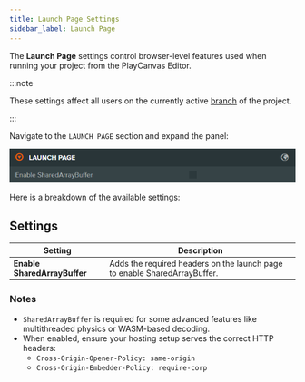 ```yaml
---
title: Launch Page Settings
sidebar_label: Launch Page
---
```


The **Launch Page** settings control browser-level features used when running your project from the PlayCanvas Editor.

:::note

These settings affect all users on the currently active [branch](../../version-control/branches.md) of the project.

:::

Navigate to the `LAUNCH PAGE` section and expand the panel:

![Launch Page Settings](/img/user-manual/editor/interface/settings/launch-page.webp)

Here is a breakdown of the available settings:

## Settings

| Setting | Description |
| --- | --- |
| **Enable SharedArrayBuffer** | Adds the required headers on the launch page to enable SharedArrayBuffer. |

### Notes

- `SharedArrayBuffer` is required for some advanced features like multithreaded physics or WASM-based decoding.
- When enabled, ensure your hosting setup serves the correct HTTP headers:
  - `Cross-Origin-Opener-Policy: same-origin`
  - `Cross-Origin-Embedder-Policy: require-corp`
